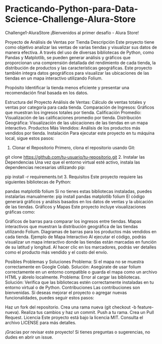 # Practicando-Python-para-Data-Science-Challenge-Alura-Store
Challenge1-AluraStore
¡Bienvenidos al primer desafío - Alura Store!

Proyecto de Análisis de Ventas por Tienda
Descripción
Este proyecto tiene como objetivo analizar las ventas de varias tiendas y visualizar sus datos de manera efectiva. A través del uso de diversas bibliotecas de Python, como Pandas y Matplotlib, se pueden generar análisis y gráficos que proporcionan una comprensión detallada del rendimiento de cada tienda, la distribución de productos y las características geográficas. Este proyecto también integra datos geográficos para visualizar las ubicaciones de las tiendas en un mapa interactivo utilizando Folium.

Propósito
Identificar la tienda menos eficiente y presentar una recomendación final basada en los datos.

Estructura del Proyecto
Análisis de Ventas: Cálculo de ventas totales y ventas por categoría para cada tienda.
Comparación de Ingresos: Gráficos que muestran los ingresos totales por tienda.
Calificación Promedio: Visualización de las calificaciones promedio por tienda.
Distribución Geográfica: Visualización de las ubicaciones de las tiendas en un mapa interactivo.
Productos Más Vendidos: Análisis de los productos más vendidos por tienda.
Instalación
Para ejecutar este proyecto en tu máquina local, sigue estos pasos:

1. Clonar el Repositorio
Primero, clona el repositorio usando Git:

git clone https://github.com/tu-usuario/tu-repositorio.git
2. Instalar las Dependencias
Una vez que el entorno virtual esté activo, instala las dependencias necesarias utilizando pip:

pip install -r requirements.txt
3. Requisitos
Este proyecto requiere las siguientes bibliotecas de Python:

pandas
matplotlib
folium Si no tienes estas bibliotecas instaladas, puedes instalarlas manualmente:
pip install pandas matplotlib folium
El código generará gráficos y análisis basados en los datos de ventas y la ubicación de las tiendas.
Gráficos y Mapas
Este proyecto incluye visualizaciones gráficas como:

Gráficos de barras para comparar los ingresos entre tiendas.
Mapas interactivos que muestran la distribución geográfica de las tiendas utilizando Folium.
Diagramas de barras para los productos más vendidos en cada tienda.
Ejemplo de Mapa Interactivo
Al ejecutar el código, podrás visualizar un mapa interactivo donde las tiendas están marcadas en función de su latitud y longitud. Al hacer clic en los marcadores, podrás ver detalles como el producto más vendido y el costo del envío.

Posibles Problemas y Soluciones
Problema: Si el mapa no se muestra correctamente en Google Colab.
Solución: Asegúrate de usar folium correctamente en un entorno compatible o guarda el mapa como un archivo HTML y ábrelo localmente.
Problema: Error al cargar las bibliotecas.
Solución: Verifica que las bibliotecas estén correctamente instaladas en tu entorno virtual o de Python.
Contribuciones
Las contribuciones son bienvenidas. Si deseas mejorar el proyecto o agregar nuevas funcionalidades, puedes seguir estos pasos:

Haz un fork del repositorio.
Crea una rama nueva (git checkout -b feature-nueva).
Realiza tus cambios y haz un commit.
Push a tu rama.
Crea un Pull Request.
Licencia
Este proyecto está bajo la licencia MIT. Consulta el archivo LICENSE para más detalles.

¡Gracias por revisar este proyecto! Si tienes preguntas o sugerencias, no dudes en abrir un issue.
